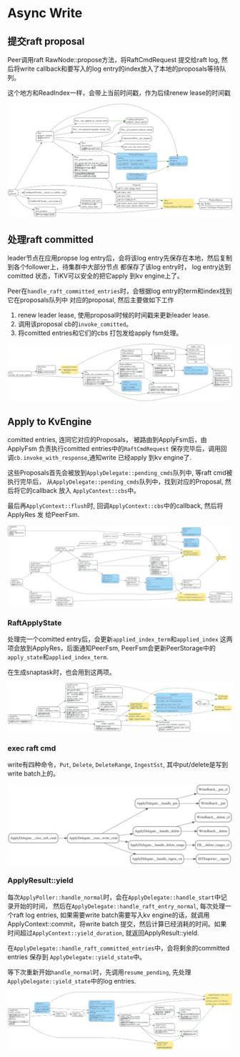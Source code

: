 # Async Write

<!-- toc -->

## 提交raft proposal

Peer调用raft RawNode::propose方法，将RaftCmdRequest 提交给raft log, 
然后将write callback和要写入的log entry的index放入了本地的proposals等待队列。

这个地方和ReadIndex一样，会带上当前时间戳，作为后续renew lease的时间戳

![](./dot/peer_propose_normal.svg)


## 处理raft committed

leader节点在应用propse log entry后，会将该log entry先保存在本地，然后复制到各个follower上，待集群中大部分节点
都保存了该log entry时， log entry达到comitted 状态，TiKV可以安全的把它apply 到kv engine上了。

Peer在`handle_raft_committed_entries`时，会根据log entry的term和index找到它在proposals队列中
对应的proposal, 然后主要做如下工作

1. renew leader lease, 使用proposal时候的时间戳来更新leader lease.
2. 调用该proposal cb的`invoke_comitted`。
3. 将comitted entries和它们的cbs 打包发给apply fsm处理。

![](./dot/peer_handle_raft_committed.svg)



## Apply to KvEngine

comitted entries, 连同它对应的Proposals， 被路由到ApplyFsm后，由ApplyFsm 负责执行comitted entries中的`RaftCmdRequest`
保存完毕后，调用回调`cb.invoke_with_response`,通知write 已经apply 到kv engine了.

这些Proposals首先会被放到`ApplyDelegate::pending_cmds`队列中, 等raft cmd被执行完毕后，
从`ApplyDelegate::pending_cmds`队列中，找到对应的Proposal, 然后将它的callback 放入
`ApplyContext::cbs`中。

最后再`ApplyContext::flush`时, 回调`ApplyContext::cbs`中的callback, 然后将ApplyRes 发
给PeerFsm.

![](./dot/applyfsm_handle_apply.svg)


### RaftApplyState

处理完一个comitted entry后，会更新`applied_index_term`和`applied_index`
这两项会放到ApplyRes，后面通知PeerFsm, PeerFsm会更新PeerStorage中的
`apply_state`和`applied_index_term`.

在生成snaptask时，也会用到这两项。

![](./dot/apply_RaftApplyState.svg)

### exec raft cmd

write有四种命令，`Put`, `Delete`, `DeleteRange`, `IngestSst`, 其中put/delete是写到write batch上的。

![](./dot/ApplyDelegate__exec_write_cmd.svg)


### ApplyResult::yield

每次`ApplyPoller::handle_normal`时，会在`ApplyDelegate::handle_start`中记录开始的时间，
然后在`ApplyDelegate::handle_raft_entry_normal`, 每次处理一个raft log entries,
如果需要write batch需要写入kv engine的话，就调用ApplyContext::commit，将write batch
提交，然后计算已经消耗的时间。如果时间超过`ApplyContext::yield_duration`, 就返回ApplyResult::yield.

在`ApplyDelegate::handle_raft_committed_entries`中，会将剩余的committed entries 保存到
`ApplyDelegate::yield_state`中。

等下次重新开始`handle_normal`时，先调用`resume_pending`, 先处理`ApplyDelegate::yield_state`中的log 
entries.

![](./dot/ApplyResult__yield.svg)
